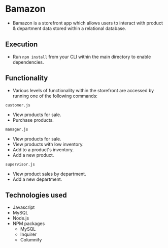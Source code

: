 # Bamazon
* Bamazon is a storefront app which allows users to interact with product & department data stored within a relational database.

## Execution
* Run `npm install` from your CLI within the main directory to enable dependencies.

## Functionality
* Various levels of functionality within the storefront are accessed by running one of the following commands:<br/>

`customer.js`<br/>
- View products for sale.
- Purchase products.<br/>

`manager.js`<br/>
- View products for sale.
- View products with low inventory.
- Add to a product's inventory.
- Add a new product.<br/>

`supervisor.js`<br/>
- View product sales by department.
- Add a new department.


## Technologies used
* Javascript
* MySQL
* Node.js
* NPM packages 
  - MySQL
  - Inquirer
  - Columnify
  